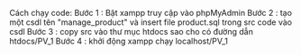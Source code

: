 Cách chạy code:
Bước 1 : Bật xampp truy cập vào phpMyAdmin
Bước 2 : tạo một csdl tên "manage_product" và insert file product.sql trong src code vào csdl
Bước 3 : copy src vào thư mục htdocs sao cho có đường dẫn htdocs/PV_1
Bước 4 : khởi động xampp chạy localhost/PV_1
